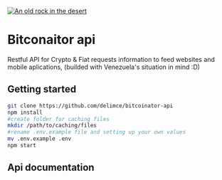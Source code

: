 [![An old rock in the desert](https://www.delimce.com/images/github_dev_logo.png "go to develemento")](http://delimce.com)
# Bitconaitor api
Restful API for Crypto & Fiat requests information to feed websites and mobile aplications, (builded with Venezuela's situation in mind :D) 
## Getting started
```bash
git clone https://github.com/delimce/bitcoinator-api
npm install
#create folder for caching files
mkdir /path/to/caching/files
#rename .env.example file and setting up your own values
mv .env.example .env
npm start
 ```
## Api documentation
